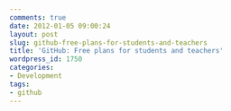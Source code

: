 ```yaml
---
comments: true
date: 2012-01-05 09:00:24
layout: post
slug: github-free-plans-for-students-and-teachers
title: 'GitHub: Free plans for students and teachers'
wordpress_id: 1750
categories:
- Development
tags:
- github
---
```


